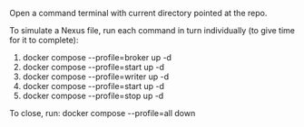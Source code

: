 Open a command terminal with current directory pointed at the repo.

To simulate a Nexus file, run each command in turn individually (to give time for it to complete):
1. docker compose --profile=broker up -d
2. docker compose --profile=start up -d
3. docker compose --profile=writer up -d
4. docker compose --profile=start up -d
5. docker compose --profile=stop up -d

To close, run:
docker compose --profile=all down